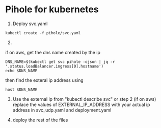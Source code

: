 # Pihole for kubernetes

1) Deploy svc.yaml
```
kubectl create -f pihole/svc.yaml
```

2) 
if on aws, get the dns name created by the ip
```
DNS_NAME=$(kubectl get svc pihole -ojson | jq -r '.status.loadBalancer.ingress[0].hostname')
echo $DNS_NAME
```
then find the exteral ip address using
```
host $DNS_NAME 
```

3) Use the external ip from "kubectl describe svc" or step 2 (if on aws)
replace the values of EXTERNAL_IP_ADDRESS with your actual ip address in svc_udp.yaml and deployment.yaml

4) deploy the rest of the files
